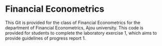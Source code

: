 # Financial Econometrics 

This Git is provided for the class of Financial Econometrics for the department of Financial Econometrics, Ajou university. 
This code is provided for students to complete the laboratory exercise 1, which aims to provide guidelines of progress report 1. 
